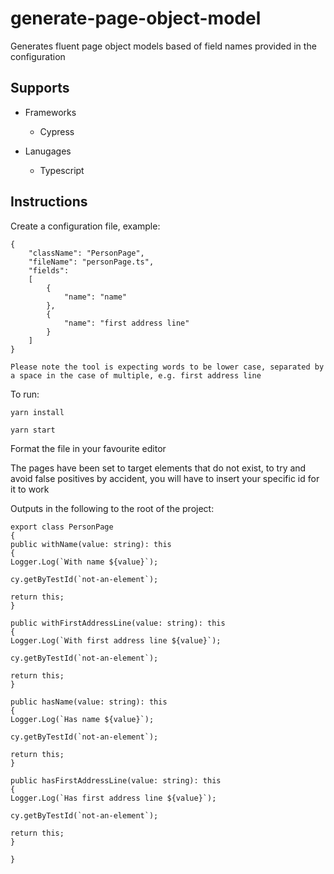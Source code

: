 # generate-page-object-model
Generates fluent page object models based of field names provided in the configuration

## Supports

- Frameworks
    - Cypress

- Lanugages
    - Typescript

## Instructions

Create a configuration file, example:
```
{
    "className": "PersonPage",
    "fileName": "personPage.ts",
    "fields": 
    [
        {
            "name": "name"
        },
        {
            "name": "first address line"
        }
    ]
}

Please note the tool is expecting words to be lower case, separated by a space in the case of multiple, e.g. first address line

```
To run:

`yarn install`

`yarn start`

Format the file in your favourite editor

The pages have been set to target elements that do not exist, to try and avoid false positives by accident, you will have to insert your specific id for it to work

Outputs in the following to the root of the project:

```
export class PersonPage
{
public withName(value: string): this
{
Logger.Log(`With name ${value}`);

cy.getByTestId(`not-an-element`);

return this;
}

public withFirstAddressLine(value: string): this
{
Logger.Log(`With first address line ${value}`);

cy.getByTestId(`not-an-element`);

return this;
}

public hasName(value: string): this
{
Logger.Log(`Has name ${value}`);

cy.getByTestId(`not-an-element`);

return this;
}

public hasFirstAddressLine(value: string): this
{
Logger.Log(`Has first address line ${value}`);

cy.getByTestId(`not-an-element`);

return this;
}

}

```